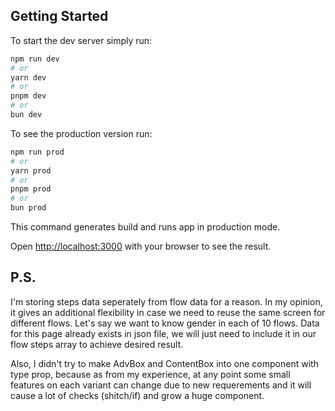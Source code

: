 ## Getting Started

To start the dev server simply run:

```bash
npm run dev
# or
yarn dev
# or
pnpm dev
# or
bun dev
```

To see the production version run:

```bash
npm run prod
# or
yarn prod
# or
pnpm prod
# or
bun prod
```

This command generates build and runs app in production mode.

Open [http://localhost:3000](http://localhost:3000) with your browser to see the result.

## P.S.

I'm storing steps data seperately from flow data for a reason. In my opinion, it gives an additional flexibility in case we need to reuse the same screen for different flows. Let's say we want to know gender in each of 10 flows. Data for this page already exists in json file, we will just need to include it in our flow steps array to achieve desired result.

Also, I didn't try to make AdvBox and ContentBox into one component with type prop, because as from my experience, at any point some small features on each variant can change due to new requerements and it will cause a lot of checks (shitch/if) and grow a huge component.
